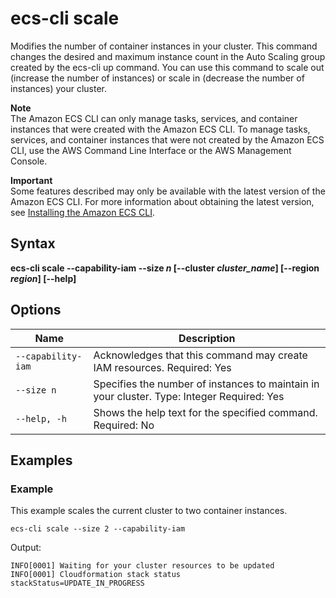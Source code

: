 # ecs\-cli scale<a name="cmd-ecs-cli-scale"></a>

Modifies the number of container instances in your cluster\. This command changes the desired and maximum instance count in the Auto Scaling group created by the ecs\-cli up command\. You can use this command to scale out \(increase the number of instances\) or scale in \(decrease the number of instances\) your cluster\.

**Note**  
The Amazon ECS CLI can only manage tasks, services, and container instances that were created with the Amazon ECS CLI\. To manage tasks, services, and container instances that were not created by the Amazon ECS CLI, use the AWS Command Line Interface or the AWS Management Console\.

**Important**  
Some features described may only be available with the latest version of the Amazon ECS CLI\. For more information about obtaining the latest version, see [Installing the Amazon ECS CLI](ECS_CLI_installation.md)\.

## Syntax<a name="cmd-ecs-cli-scale-syntax"></a>

**ecs\-cli scale \-\-capability\-iam \-\-size *n* \[\-\-cluster *cluster\_name*\] \[\-\-region *region*\] \[\-\-help\]** 

## Options<a name="cmd-ecs-cli-scale-options"></a>


| Name | Description | 
| --- | --- | 
|  `--capability-iam`  |  Acknowledges that this command may create IAM resources\. Required: Yes  | 
|  `--size n`  |  Specifies the number of instances to maintain in your cluster\. Type: Integer Required: Yes  | 
|  `--help, -h`  |  Shows the help text for the specified command\. Required: No  | 

## Examples<a name="cmd-ecs-cli-scale-examples"></a>

### Example<a name="cmd-ecs-cli-scale-example-1"></a>

This example scales the current cluster to two container instances\.

```
ecs-cli scale --size 2 --capability-iam
```

Output:

```
INFO[0001] Waiting for your cluster resources to be updated
INFO[0001] Cloudformation stack status                   stackStatus=UPDATE_IN_PROGRESS
```